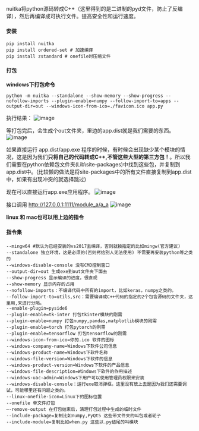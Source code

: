 nuitka将python源码转成C++（这里得到的是二进制的pyd文件，防止了反编译），然后再编译成可执行文件。提高安全性和运行速度。

#### 安装
```
pip install nuitka
pip install ordered-set # 加速编译
pip install zstandard # onefile时压缩文件
```

#### 打包

**windows下打包命令**

`python -m nuitka --standalone --show-memory --show-progress --nofollow-imports --plugin-enable=numpy --follow-import-to=apps --output-dir=out --windows-icon-from-ico=./favicon.ico app.py
`

执行结果：
![image](https://img2023.cnblogs.com/blog/1224392/202304/1224392-20230426190235048-2111041658.png)

等打包完后，会生成个out文件夹，里边的app.dist就是我们需要的东西。
![image](https://img2023.cnblogs.com/blog/1224392/202304/1224392-20230426191218687-586829539.png)


如果直接运行 app.dist/app.exe 程序的时候，有时候会出现缺少某个模块的情况，这是因为我们**只将自己的代码转成C++,不管这些大型的第三方包！**。所以我们需要在python依赖包文件夹(Lib\site-packages)中找到这些包，并复制到app.dist中。(比较懒的做法是将site-packages中的所有文件直接复制到app.dist中，如果有出现冲突的就选择跳过)

现在可以直接运行app.exe应用程序。
![image](https://img2023.cnblogs.com/blog/1224392/202304/1224392-20230426191514315-884376577.png)

接口调用
http://127.0.0.1:1111/module_a/a_a
![image](https://img2023.cnblogs.com/blog/1224392/202304/1224392-20230426191545538-1211473702.png)


**linux 和 mac也可以用上边的指令**



#### 指令集
```
--mingw64 #默认为已经安装的vs2017去编译，否则就按指定的比如mingw(官方建议)
--standalone 独立环境，这是必须的(否则拷给别人无法使用) 不需要再安装python等之类的
--windows-disable-console 没有CMD控制窗口
--output-dir=out 生成exe到out文件夹下面去
--show-progress 显示编译的进度，很直观
--show-memory 显示内存的占用
--nofollow-imports：不编译代码中所有的import，比如keras，numpy之类的。
--follow-import-to=utils,src：需要编译成C++代码的指定的2个包含源码的文件夹，这里用,来进行分隔。
--enable-plugin=pyside6
--plugin-enable=tk-inter 打包tkinter模块的刚需
--plugin-enable=numpy 打包numpy,pandas,matplotlib模块的刚需
--plugin-enable=torch 打包pytorch的刚需
--plugin-enable=tensorflow 打包tensorflow的刚需
--windows-icon-from-ico=你的.ico 软件的图标
--windows-company-name=Windows下软件公司信息
--windows-product-name=Windows下软件名称
--windows-file-version=Windows下软件的信息
--windows-product-version=Windows下软件的产品信息
--windows-file-description=Windows下软件的作用描述
--windows-uac-admin=Windows下用户可以使用管理员权限来安装
--windows-disable-console：运行exe取消弹框。这里没有放上去是因为我们还需要调试，可能哪里还有问题之类的。
--linux-onefile-icon=Linux下的图标位置
--onefile 单文件打包
–-remove-output 在打包结束后，清理打包过程中生成的临时文件
--include-package=复制比如numpy,PyQt5 这些带文件夹的叫包或者轮子
--include-module=复制比如when.py 这些以.py结尾的叫模块
```
